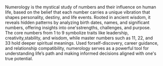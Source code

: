 Numerology is the mystical study of numbers and their influence on human life, based on the belief that each
number carries a unique vibration that shapes personality, destiny, and life events. Rooted in ancient wisdom, 
it reveals hidden patterns by analyzing birth dates, names, and significant numbers, offering insights into
one'sstrengths, challenges, and purpose. The core numbers from 1 to 9 symbolize traits like leadership, 
creativity,stability, and wisdom, while master numbers such as 11, 22, and 33 hold deeper spiritual meanings.
Used forself-discovery, career guidance, and relationship compatibility, numerology serves as a powerful tool 
for understanding life’s path and making informed decisions aligned with one's true potential.
